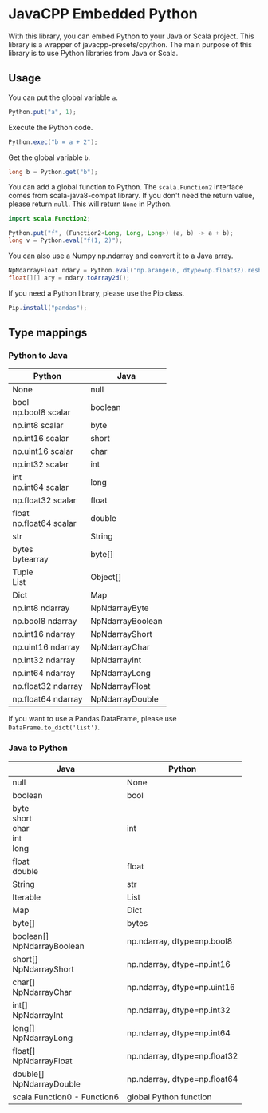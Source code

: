 # JavaCPP Embedded Python

With this library, you can embed Python to your Java or Scala project.
This library is a wrapper of javacpp-presets/cpython.
The main purpose of this library is to use Python libraries from Java or Scala.

## Usage

You can put the global variable ```a```.

```Java
Python.put("a", 1);
```

Execute the Python code.

```Java
Python.exec("b = a + 2");
```

Get the global variable ```b```.

```Java
long b = Python.get("b");
```

You can add a global function to Python.
The ```scala.Function2``` interface comes from scala-java8-compat library.
If you don't need the return value, please return ```null```.
This will return ```None``` in Python.

```Java
import scala.Function2;

Python.put("f", (Function2<Long, Long, Long>) (a, b) -> a + b);
long v = Python.eval("f(1, 2)");
```

You can also use a Numpy np.ndarray and convert it to a Java array.

```Java
NpNdarrayFloat ndary = Python.eval("np.arange(6, dtype=np.float32).reshape([2, 3])");
float[][] ary = ndary.toArray2d();
```

If you need a Python library, please use the Pip class.

```Java
Pip.install("pandas");
```

## Type mappings

### Python to Java

| Python | Java |
|--------|------|
| None | null |
| bool<br>np.bool8 scalar | boolean |
| np.int8 scalar | byte |
| np.int16 scalar | short |
| np.uint16 scalar | char |
| np.int32 scalar | int |
| int<br>np.int64 scalar | long |
| np.float32 scalar | float |
| float<br>np.float64 scalar | double |
| str | String |
| bytes<br>bytearray | byte[] |
| Tuple<br>List | Object[] |
| Dict | Map |
| np.int8 ndarray | NpNdarrayByte |
| np.bool8 ndarray | NpNdarrayBoolean |
| np.int16 ndarray | NpNdarrayShort |
| np.uint16 ndarray | NpNdarrayChar |
| np.int32 ndarray | NpNdarrayInt |
| np.int64 ndarray | NpNdarrayLong |
| np.float32 ndarray | NpNdarrayFloat |
| np.float64 ndarray | NpNdarrayDouble |

If you want to use a Pandas DataFrame, please use ```DataFrame.to_dict('list')```.

### Java to Python

| Java | Python |
|--------|------|
| null | None |
| boolean | bool |
| byte<br>short<br>char<br>int<br>long | int |
| float<br>double | float |
| String | str |
| Iterable | List |
| Map | Dict |
| byte[] | bytes |
| boolean[]<br>NpNdarrayBoolean | np.ndarray, dtype=np.bool8 |
| short[]<br>NpNdarrayShort | np.ndarray, dtype=np.int16 |
| char[]<br>NpNdarrayChar | np.ndarray, dtype=np.uint16 |
| int[]<br>NpNdarrayInt | np.ndarray, dtype=np.int32 |
| long[]<br>NpNdarrayLong | np.ndarray, dtype=np.int64 |
| float[]<br>NpNdarrayFloat | np.ndarray, dtype=np.float32 |
| double[]<br>NpNdarrayDouble | np.ndarray, dtype=np.float64 |
| scala.Function0 - Function6 | global Python function |
